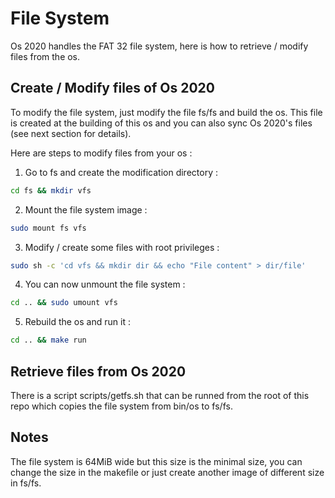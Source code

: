 # File System

Os 2020 handles the FAT 32 file system, here is how to retrieve / modify files from the os.

## Create / Modify files of Os 2020

To modify the file system, just modify the file fs/fs and build the os.
This file is created at the building of this os and you can also sync Os 2020's files (see next section for details).

Here are steps to modify files from your os :

1. Go to fs and create the modification directory :

```sh
cd fs && mkdir vfs
```

2. Mount the file system image :

```sh
sudo mount fs vfs
```

3. Modify / create some files with root privileges :

```sh
sudo sh -c 'cd vfs && mkdir dir && echo "File content" > dir/file'
```

4. You can now unmount the file system :

```sh
cd .. && sudo umount vfs
```

5. Rebuild the os and run it :

```sh
cd .. && make run
```

## Retrieve files from Os 2020

There is a script scripts/getfs.sh that can be runned from the root of this repo which copies the file system from bin/os to fs/fs.

## Notes

The file system is 64MiB wide but this size is the minimal size, you can change the size in the makefile or just create another image of different size in fs/fs.
